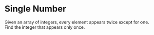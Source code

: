 Single Number
=============

Given an array of integers, every element appears twice except for one. Find the integer that appears only once.
